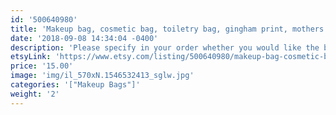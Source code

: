 ```yaml
---
id: '500640980'
title: 'Makeup bag, cosmetic bag, toiletry bag, gingham print, mothers day gift, gift for her, makeup lover gift, black and white'
date: '2018-09-08 14:34:04 -0400'
description: 'Please specify in your order whether you would like the black interior or the pink!'
etsyLink: 'https://www.etsy.com/listing/500640980/makeup-bag-cosmetic-bag-toiletry-bag?utm_source=synctostaticsite&utm_medium=api&utm_campaign=api'
price: '15.00'
image: 'img/il_570xN.1546532413_sglw.jpg'
categories: '["Makeup Bags"]'
weight: '2'
---
```

